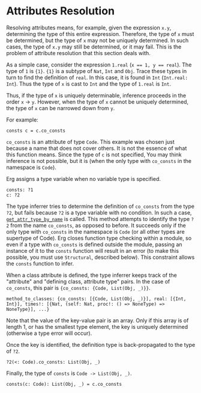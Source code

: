 # Attributes Resolution

Resolving attributes means, for example, given the expression `x.y`, determining the type of this entire expression. Therefore, the type of `x` must be determined, but the type of `x` may not be uniquely determined. In such cases, the type of `x.y` may still be determined, or it may fail. This is the problem of attribute resolution that this section deals with.

As a simple case, consider the expression `1.real` (`x == 1, y == real`). The type of `1` is `{1}`. `{1}` is a subtype of `Nat`, `Int` and `Obj`. Trace these types in turn to find the definition of `real`. In this case, it is found in `Int` (`Int.real: Int`). Thus the type of `x` is cast to `Int` and the type of `1.real` is `Int`.

Thus, if the type of `x` is uniquely determinable, inference proceeds in the order `x` -> `y`.
However, when the type of `x` cannot be uniquely determined, the type of `x` can be narrowed down from `y`.

For example:

```erg
consts c = c.co_consts
```

``co_consts`` is an attribute of type `Code`. This example was chosen just because a name that does not cover others. It is not the essence of what this function means.
Since the type of ``c`` is not specified, You may think inference is not possible, but it is (when the only type with ``co_consts`` in the namespace is `Code`).

Erg assigns a type variable when no variable type is specified.

```erg
consts: ?1
c: ?2
```

The type inferrer tries to determine the definition of `co_consts` from the type `?2`, but fails because `?2` is a type variable with no condition.
In such a case, [`get_attr_type_by_name`](https://github.com/erg-lang/erg/blob/b8a87c0591e5603c1afcfc54c073ab2101ff2857/crates/erg_compiler/context/inquire.rs#L2884) is called.
This method attempts to identify the type `?2` from the name `co_consts`, as opposed to before.
It succeeds only if the only type with `co_consts` in the namespace is `Code` (or all other types are supertype of Code).
Erg closes function type checking within a module, so even if a type with `co_consts` is defined outside the module, passing an instance of it to the `consts` function will result in an error (to make this possible, you must use `Structural`, described below). This constraint allows the `consts` function to infer.

When a class attribute is defined, the type inferrer keeps track of the "attribute" and "defining class, attribute type" pairs.
In the case of ``co_consts``, this pair is `{co_consts: {Code, List(Obj, _)}}`.

```erg
method_to_classes: {co_consts: [{Code, List(Obj, _)}], real: [{Int, Int}], times!: [{Nat, (self: Nat, proc!: () => NoneType) => NoneType}], ...}
```

Note that the value of the key-value pair is an array. Only if this array is of length 1, or has the smallest type element, the key is uniquely determined (otherwise a type error will occur).

Once the key is identified, the definition type is back-propagated to the type of ``?2``.

```erg
?2(<: Code).co_consts: List(Obj, _)
```

Finally, the type of `consts` is `Code -> List(Obj, _)`.

```erg
consts(c: Code): List(Obj, _) = c.co_consts
```

